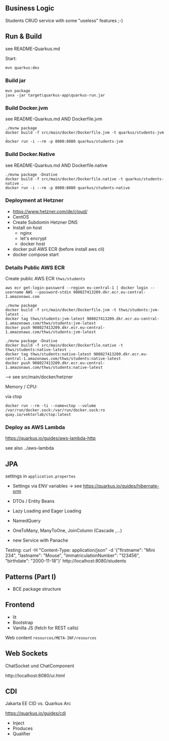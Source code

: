 ## Business Logic

Students CRUD service with some "useless" features ;-)

## Run & Build

see README-Quarkus.md

Start:

    mvn quarkus:dev

### Build jar

    mvn package
    java -jar target\quarkus-app\quarkus-run.jar

### Build Docker.jvm

see README-Quarkus.md AND Dockerfile.jvm

    ./mvnw package
    docker build -f src/main/docker/Dockerfile.jvm -t quarkus/students-jvm .
    docker run -i --rm -p 8080:8080 quarkus/students-jvm

### Build Docker.Native

see README-Quarkus.md AND Dockerfile.native

    ./mvnw package -Dnative
    docker build -f src/main/docker/Dockerfile.native -t quarkus/students-native .
    docker run -i --rm -p 8080:8080 quarkus/students-native

### Deployment at Hetzner

- https://www.hetzner.com/de/cloud/
- CentOS
- Create Subdomin Hetzner DNS
- Install on host
  - nginx
  - let's encrypt
  - docker host
- docker pull AWS ECR (before install aws cli)
- docker compose start

### Details Public AWS ECR

Create public AWS ECR `thws/students`

    aws ecr get-login-password --region eu-central-1 | docker login --username AWS --password-stdin 908027413209.dkr.ecr.eu-central-1.amazonaws.com

    ./mvnw package
    docker build -f src/main/docker/Dockerfile.jvm -t thws/students:jvm-latest .
    docker tag thws/students:jvm-latest 908027413209.dkr.ecr.eu-central-1.amazonaws.com/thws/students:jvm-latest
    docker push 908027413209.dkr.ecr.eu-central-1.amazonaws.com/thws/students:jvm-latest

    ./mvnw package -Dnative
    docker build -f src/main/docker/Dockerfile.native -t thws/students:native-latest .
    docker tag thws/students:native-latest 908027413209.dkr.ecr.eu-central-1.amazonaws.com/thws/students:native-latest
    docker push 908027413209.dkr.ecr.eu-central-1.amazonaws.com/thws/students:native-latest

--> see src/main/docker/hetzner

Memory / CPU:

via ctop

    docker run --rm -ti --name=ctop --volume /var/run/docker.sock:/var/run/docker.sock:ro quay.io/vektorlab/ctop:latest

### Deploy as AWS Lambda

https://quarkus.io/guides/aws-lambda-http

see also ../aws-lambda

## JPA

settings in `application.propertes`

- Settings via ENV variables -> see https://quarkus.io/guides/hibernate-orm
- DTOs / Entity Beans
- Lazy Loading and Eager Loading
- NamedQuery
- OneToMany, ManyToOne, JoinColumn (Cascade ,...)

- new Service with Panache

Testing: curl -H "Content-Type: application/json" -d '{"firstname": "Mini 234",
"lastname": "Mouse", "immatriculationNumber": "123456", "birthdate": "2000-11-18"}' http://localhost:8080/students

## Patterns (Part I)

- BCE package structure

## Frontend

- lit
- Bootstrap
- Vanilla JS (fetch for REST calls)

Web content `resources/META-INF/resources`

## Web Sockets

ChatSocket und ChatComponent

http://localhost:8080/ui.html

## CDI

Jakarta EE CID vs. Quarkus Arc

https://quarkus.io/guides/cdi

- Inject
- Produces
- Qualifier
